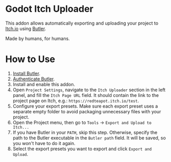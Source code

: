 # Godot Itch Uploader

This addon allows automatically exporting and uploading your project to [Itch.io](https://itch.io/) using [Butler](https://itch.io/docs/butler/).

Made by humans, for humans.

# How to Use

1. [Install Butler](https://itch.io/docs/butler/installing.html).
2. [Authenticate Butler](https://itch.io/docs/butler/login.html).
3. Install and enable this addon.
4. Open `Project Settings`, navigate to the `Itch Uploader` section in the left panel, and fill the `Itch Page URL` field. It should contain the link to the project page on Itch, e.g.: `https://redteapot.itch.io/test`.
5. Configure your export presets. Make sure each export preset uses a separate empty folder to avoid packaging unnecessary files with your project.
6. Open the Project menu, then go to `Tools` -> `Export and Upload to Itch...`
8. If you have Butler in your `PATH`, skip this step. Otherwise, specify the path to the Butler executable in the `Butler path` field. It will be saved, so you won't have to do it again.
9. Select the export presets you want to export and click `Export and Upload`.
